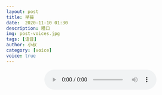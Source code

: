 ```yaml
---
layout: post
title: 早操
date:  2020-11-10 01:30
description: 粗口
img: post-voices.jpg
tags: [语音]
author: 小叔
category: [voice]
voice: true
---
```

<div align="center">
  <audio controls preload="auto" src="https://klouderr.sgp1.digitaloceanspaces.com/1617099053719-%E6%97%A9%E6%93%8D.mp4"></audio>
</div>
